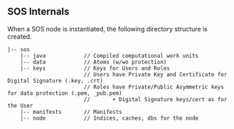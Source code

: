 ## SOS Internals

When a SOS node is instantiated, the following directory structure is created.

```
|-- sos
    |-- java            // Compiled computational work units
    |-- data            // Atoms (w/wo protection)
    |-- keys            // Keys for Users and Roles
                        // Users have Private Key and Certificate for Digital Signature (.key, .crt)
                        // Roles have Private/Public Asymmetric keys for data protection (.pem, _pub.pem)
                        //       + Digital Signature keys/cert as for the User
    |-- manifests       // Manifests
    |-- node            // Indices, caches, dbs for the node
```
